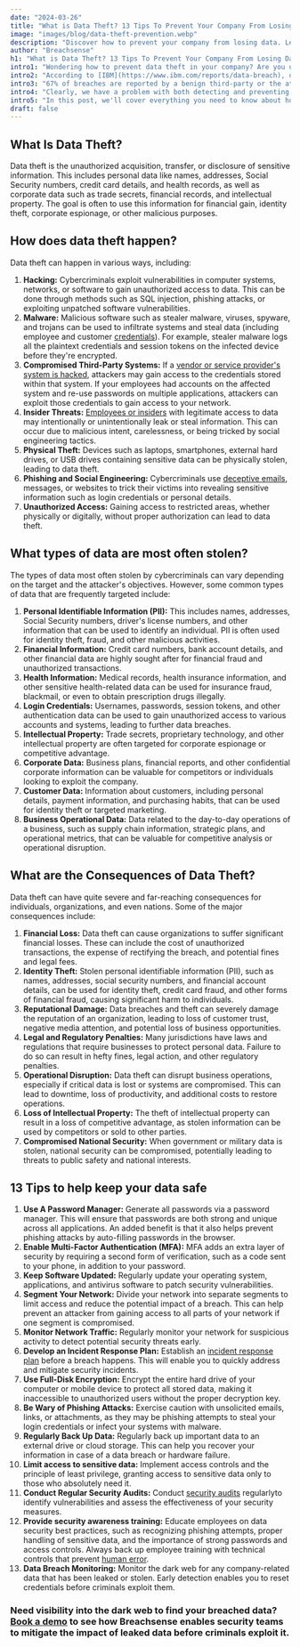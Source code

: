 ```yaml
---
date: "2024-03-26"
title: "What is Data Theft? 13 Tips To Prevent Your Company From Losing Data"
image: "images/blog/data-theft-prevention.webp"
description: "Discover how to prevent your company from losing data. Learn how to prevent data theft in your organization."
author: "Breachsense"
h1: "What is Data Theft? 13 Tips To Prevent Your Company From Losing Data"
intro1: "Wondering how to prevent data theft in your company? Are you up to date on the best practices to prevent a data breach?"
intro2: "According to [IBM](https://www.ibm.com/reports/data-breach), only one-third of companies discover a breach through their own security teams."
intro3: "67% of breaches are reported by a benign third-party or the attackers themselves."
intro4: "Clearly, we have a problem with both detecting and preventing data theft."
intro5: "In this post, we'll cover everything you need to know about how threat actors steal data, as well as 13 tips to prevent data theft within your organization."
draft: false
---
```

## What Is Data Theft?

Data theft is the unauthorized acquisition, transfer, or disclosure of sensitive information. This includes personal data like names, addresses, Social Security numbers, credit card details, and health records, as well as corporate data such as trade secrets, financial records, and intellectual property. The goal is often to use this information for financial gain, identity theft, corporate espionage, or other malicious purposes.

## How does data theft happen?

Data theft can happen in various ways, including:

1. **Hacking:** Cybercriminals exploit vulnerabilities in computer systems, networks, or software to gain unauthorized access to data. This can be done through methods such as SQL injection, phishing attacks, or exploiting unpatched software vulnerabilities.
2. **Malware:** Malicious software such as stealer malware, viruses, spyware, and trojans can be used to infiltrate systems and steal data (including employee and customer [credentials](https://www.breachsense.com/blog/password-security-data-breach/)). For example, stealer malware logs all the plaintext credentials and session tokens on the infected device before they're encrypted.
3. **Compromised Third-Party Systems:** If a [vendor or service provider's system is hacked](https://www.breachsense.com/blog/third-party-data-breach/), attackers may gain access to the credentials stored within that system. If your employees had accounts on the affected system and re-use passwords on multiple applications, attackers can exploit those credentials to gain access to your network.
4. **Insider Threats:** [Employees or insiders](https://www.breachsense.com/blog/insider-threat-data-breach/) with legitimate access to data may intentionally or unintentionally leak or steal information. This can occur due to malicious intent, carelessness, or being tricked by social engineering tactics.
5. **Physical Theft:** Devices such as laptops, smartphones, external hard drives, or USB drives containing sensitive data can be physically stolen, leading to data theft.
6. **Phishing and Social Engineering:** Cybercriminals use [deceptive emails](https://www.breachsense.com/blog/business-email-compromise-data-theft/), messages, or websites to trick their victims into revealing sensitive information such as login credentials or personal details.
7. **Unauthorized Access:** Gaining access to restricted areas, whether physically or digitally, without proper authorization can lead to data theft.

## What types of data are most often stolen?

The types of data most often stolen by cybercriminals can vary depending on the target and the attacker's objectives. However, some common types of data that are frequently targeted include:

1. **Personal Identifiable Information (PII):** This includes names, addresses, Social Security numbers, driver's license numbers, and other information that can be used to identify an individual. PII is often used for identity theft, fraud, and other malicious activities.
2. **Financial Information:** Credit card numbers, bank account details, and other financial data are highly sought after for financial fraud and unauthorized transactions.
3. **Health Information:** Medical records, health insurance information, and other sensitive health-related data can be used for insurance fraud, blackmail, or even to obtain prescription drugs illegally.
4. **Login Credentials:** Usernames, passwords, session tokens, and other authentication data can be used to gain unauthorized access to various accounts and systems, leading to further data breaches.
5. **Intellectual Property:** Trade secrets, proprietary technology, and other intellectual property are often targeted for corporate espionage or competitive advantage.
6. **Corporate Data:** Business plans, financial reports, and other confidential corporate information can be valuable for competitors or individuals looking to exploit the company.
7. **Customer Data:** Information about customers, including personal details, payment information, and purchasing habits, that can be used for identity theft or targeted marketing.
8. **Business Operational Data:** Data related to the day-to-day operations of a business, such as supply chain information, strategic plans, and operational metrics, that can be valuable for competitive analysis or operational disruption.

## What are the Consequences of Data Theft?

Data theft can have quite severe and far-reaching consequences for individuals, organizations, and even nations. Some of the major consequences include:

1. **Financial Loss:** Data theft can cause organizations to suffer significant financial losses. These can include the cost of unauthorized transactions, the expense of rectifying the breach, and potential fines and legal fees.
2. **Identity Theft:** Stolen personal identifiable information (PII), such as names, addresses, social security numbers, and financial account details, can be used for identity theft, credit card fraud, and other forms of financial fraud, causing significant harm to individuals.
3. **Reputational Damage:** Data breaches and theft can severely damage the reputation of an organization, leading to loss of customer trust, negative media attention, and potential loss of business opportunities.
4. **Legal and Regulatory Penalties:** Many jurisdictions have laws and regulations that require businesses to protect personal data. Failure to do so can result in hefty fines, legal action, and other regulatory penalties.
5. **Operational Disruption:** Data theft can disrupt business operations, especially if critical data is lost or systems are compromised. This can lead to downtime, loss of productivity, and additional costs to restore operations.
6. **Loss of Intellectual Property:** The theft of intellectual property can result in a loss of competitive advantage, as stolen information can be used by competitors or sold to other parties.
7. **Compromised National Security:** When government or military data is stolen, national security can be compromised, potentially leading to threats to public safety and national interests.

## 13 Tips to help keep your data safe

1. **Use A Password Manager:** Generate all passwords via a password manager. This will ensure that passwords are both strong and unique across all applications. An added benefit is that it also helps prevent phishing attacks by auto-filling passwords in the browser.
2. **Enable Multi-Factor Authentication (MFA):** MFA adds an extra layer of security by requiring a second form of verification, such as a code sent to your phone, in addition to your password.
3. **Keep Software Updated:** Regularly update your operating system, applications, and antivirus software to patch security vulnerabilities.
4. **Segment Your Network:** Divide your network into separate segments to limit access and reduce the potential impact of a breach. This can help prevent an attacker from gaining access to all parts of your network if one segment is compromised.
5. **Monitor Network Traffic:** Regularly monitor your network for suspicious activity to detect potential security threats early.
6. **Develop an Incident Response Plan:** Establish an [incident response plan](https://www.breachsense.com/blog/data-breach-response/) before a breach happens. This will enable you to quickly address and mitigate security incidents.
7. **Use Full-Disk Encryption:** Encrypt the entire hard drive of your computer or mobile device to protect all stored data, making it inaccessible to unauthorized users without the proper decryption key.
8. **Be Wary of Phishing Attacks:** Exercise caution with unsolicited emails, links, or attachments, as they may be phishing attempts to steal your login credentials or infect your systems with malware.
9. **Regularly Back Up Data:** Regularly back up important data to an external drive or cloud storage. This can help you recover your information in case of a data breach or hardware failure.
10. **Limit access to sensitive data:** Implement access controls and the principle of least privilege, granting access to sensitive data only to those who absolutely need it.
11. **Conduct Regular Security Audits:** Conduct [security audits](https://www.breachsense.com/blog/data-security-audit/) regularly[](https://www.breachsense.com/blog/data-security-audit/)to identify vulnerabilities and assess the effectiveness of your security measures.
12. **Provide security awareness training:** Educate employees on data security best practices, such as recognizing phishing attempts, proper handling of sensitive data, and the importance of strong passwords and access controls. Always back up employee training with technical controls that prevent [human error](https://www.breachsense.com/blog/data-breach-human-error/).
13. **Data Breach Monitoring:** Monitor the dark web for any company-related data that has been leaked or stolen. Early detection enables you to reset credentials before criminals exploit them.

### Need visibility into the dark web to find your breached data? [Book a demo](https://www.breachsense.com/book-demo/) to see how Breachsense enables security teams to mitigate the impact of leaked data before criminals exploit it.
